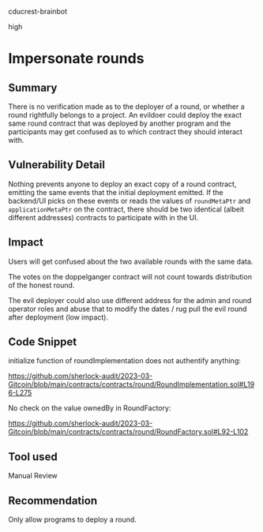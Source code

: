 cducrest-brainbot

high

# Impersonate rounds

## Summary

There is no verification made as to the deployer of a round, or whether a round rightfully belongs to a project. An evildoer could deploy the exact same round contract that was deployed by another program and the participants may get confused as to which contract they should interact with.

## Vulnerability Detail

Nothing prevents anyone to deploy an exact copy of a round contract, emitting the same events that the initial deployment emitted. If the backend/UI picks on these events or reads the values of `roundMetaPtr` and `applicationMetaPtr` on the contract, there should be two identical (albeit different addresses) contracts to participate with in the UI.

## Impact

Users will get confused about the two available rounds with the same data.

The votes on the doppelganger contract will not count towards distribution of the honest round.

The evil deployer could also use different address for the admin and round operator roles and abuse that to modify the dates / rug pull the evil round after deployment (low impact).

## Code Snippet

initialize function of roundImplementation does not authentify anything:

https://github.com/sherlock-audit/2023-03-Gitcoin/blob/main/contracts/contracts/round/RoundImplementation.sol#L196-L275

No check on the value ownedBy in RoundFactory:

https://github.com/sherlock-audit/2023-03-Gitcoin/blob/main/contracts/contracts/round/RoundFactory.sol#L92-L102

## Tool used

Manual Review

## Recommendation

Only allow programs to deploy a round.
